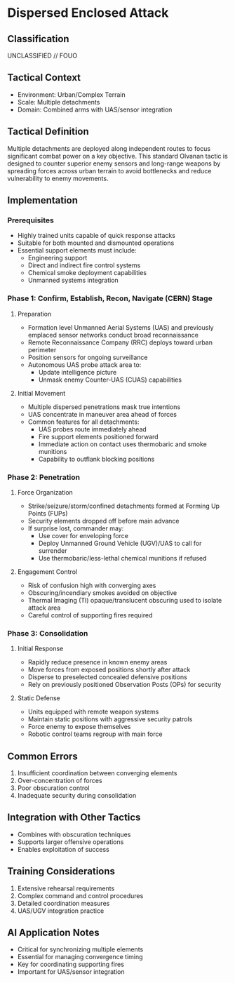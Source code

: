 # Dispersed Enclosed Attack

## Classification

UNCLASSIFIED // FOUO

## Tactical Context

- Environment: Urban/Complex Terrain
- Scale: Multiple detachments
- Domain: Combined arms with UAS/sensor integration

## Tactical Definition

Multiple detachments are deployed along independent routes to focus significant
combat power on a key objective. This standard Olvanan tactic is designed to
counter superior enemy sensors and long-range weapons by spreading forces across
urban terrain to avoid bottlenecks and reduce vulnerability to enemy movements.

## Implementation

### Prerequisites

- Highly trained units capable of quick response attacks
- Suitable for both mounted and dismounted operations
- Essential support elements must include:
  - Engineering support
  - Direct and indirect fire control systems
  - Chemical smoke deployment capabilities
  - Unmanned systems integration

### Phase 1: Confirm, Establish, Recon, Navigate (CERN) Stage

1. Preparation

   - Formation level Unmanned Aerial Systems (UAS) and previously emplaced
     sensor networks conduct broad reconnaissance
   - Remote Reconnaissance Company (RRC) deploys toward urban perimeter
   - Position sensors for ongoing surveillance
   - Autonomous UAS probe attack area to:
     - Update intelligence picture
     - Unmask enemy Counter-UAS (CUAS) capabilities

2. Initial Movement
   - Multiple dispersed penetrations mask true intentions
   - UAS concentrate in maneuver area ahead of forces
   - Common features for all detachments:
     - UAS probes route immediately ahead
     - Fire support elements positioned forward
     - Immediate action on contact uses thermobaric and smoke munitions
     - Capability to outflank blocking positions

### Phase 2: Penetration

1. Force Organization

   - Strike/seizure/storm/confined detachments formed at Forming Up Points
     (FUPs)
   - Security elements dropped off before main advance
   - If surprise lost, commander may:
     - Use cover for enveloping force
     - Deploy Unmanned Ground Vehicle (UGV)/UAS to call for surrender
     - Use thermobaric/less-lethal chemical munitions if refused

2. Engagement Control
   - Risk of confusion high with converging axes
   - Obscuring/incendiary smokes avoided on objective
   - Thermal Imaging (TI) opaque/translucent obscuring used to isolate attack
     area
   - Careful control of supporting fires required

### Phase 3: Consolidation

1. Initial Response

   - Rapidly reduce presence in known enemy areas
   - Move forces from exposed positions shortly after attack
   - Disperse to preselected concealed defensive positions
   - Rely on previously positioned Observation Posts (OPs) for security

2. Static Defense
   - Units equipped with remote weapon systems
   - Maintain static positions with aggressive security patrols
   - Force enemy to expose themselves
   - Robotic control teams regroup with main force

## Common Errors

1. Insufficient coordination between converging elements
2. Over-concentration of forces
3. Poor obscuration control
4. Inadequate security during consolidation

## Integration with Other Tactics

- Combines with obscuration techniques
- Supports larger offensive operations
- Enables exploitation of success

## Training Considerations

1. Extensive rehearsal requirements
2. Complex command and control procedures
3. Detailed coordination measures
4. UAS/UGV integration practice

## AI Application Notes

- Critical for synchronizing multiple elements
- Essential for managing convergence timing
- Key for coordinating supporting fires
- Important for UAS/sensor integration
